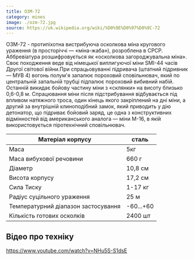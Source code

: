 ```yaml
---
title: ОЗМ-72
category: mines
image: ./ozm-72.jpg
source: https://uk.wikipedia.org/wiki/%D0%9E%D0%97%D0%9C-72
---
```


ОЗМ-72 -  протипіхотна вистрибуюча осколкова міна кругового ураження (в просторіччі — «міна-жаба»), розроблена в СРСР. Аббревіатура розшифровується як «осколкова загороджувальна міна». Своє походження веде від німецької виплигуючої міни SMI-44 часів Другої світової війни.При спрацьовуванні підривача (штатний підривник — МУВ 4) вогонь полум'я запалює пороховий сповільнювач, який по центральній запальній трубці підпалює пороховий вибивний набій. Останній викидає бойову частину міни з «склянки» на висоту близько 0,6-0,8 м. Спрацювання міни після підстрибування відбувається під впливом натяжного троса, один кінець якого закріплений на дні міни, а другий за внутрішній клиноподібний замок, який приводить у дію детонатор, що підриває бойовий заряд, це одна з конструктивних відмінностей від американського аналога — міни M-16, в якій використовується піротехнічний сповільнювач.

Матеріал корпусу | сталь
------ | ------
Маса | 5кг
Маса вибухової речовини | 660 г
Діаметр | 10,8 см
Висота корпусу | 17,2 см
Сила Тиску | 1-17 кг
Радіус суцільного ураження | 25 м
Температурний діапазон застосування | -60...+60 
Кількість готових осколків | 2400 шт

## Відео про техніку
https://www.youtube.com/watch?v=NHu5S-S1dsE
